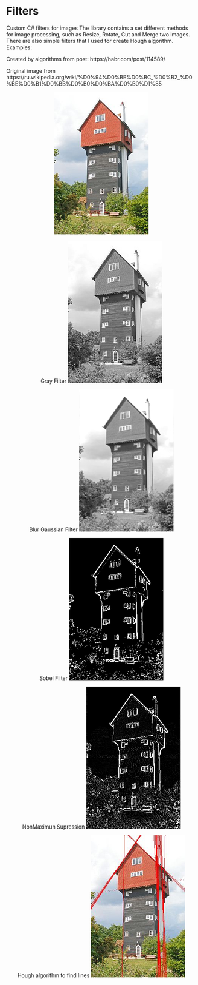 # Filters
Custom C# filters for images
The library contains a set different methods for image processing,
such as Resize, Rotate, Cut and Merge two images.
There are also simple filters that I used for create Hough algorithm.
Examples:
<p>
Created by algorithms from post: https://habr.com/post/114589/
</p>
Original image from https://ru.wikipedia.org/wiki/%D0%94%D0%BE%D0%BC_%D0%B2_%D0%BE%D0%B1%D0%BB%D0%B0%D0%BA%D0%B0%D1%85
<p align="center">
  <img src="imgs/test_image.jpg" title="original image">
</p>
<p align="center">
Gray Filter
  <img src="imgs/gray_image.jpg" title="original image">
</p>
<p align="center">
Blur Gaussian Filter
  <img src="imgs/gausBlur_image.jpg" title="original image">
</p>
<p align="center">
Sobel Filter
  <img src="imgs/doubletres_image.jpg" title="original image">
</p>
<p align="center">
NonMaximun Supression
  <img src="imgs/nonmax_image.jpg" title="original image">
</p>
<p align="center">
Hough algorithm to find lines
  <img src="imgs/base_img_with_lines.jpg" title="original image">
</p>